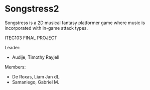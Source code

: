 # Songstress2

Songstress is a 2D musical fantasy platformer game where music is incorporated with in-game attack types.

ITEC103 FINAL PROJECT

Leader:

  - Audije, Timothy Rayjell

Members:

  - De Roxas, Liam Jan dL.
  - Samaniego, Gabriel M.

